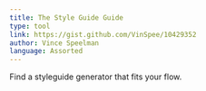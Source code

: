 ```yaml
---
title: The Style Guide Guide
type: tool
link: https://gist.github.com/VinSpee/10429352
author: Vince Speelman
language: Assorted
---
```


Find a styleguide generator that fits your flow.
